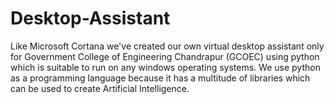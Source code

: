 # Desktop-Assistant
 Like Microsoft Cortana we've created our own virtual desktop assistant only for Government College of Engineering Chandrapur (GCOEC) using python which is suitable to run on any windows operating systems. We use python as a programming language because it has a multitude of libraries which can be used to create Artificial Intelligence. 
